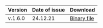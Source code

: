 | Version | Date of issue | Download |
| :--- | :--- | :--- |
| v.1.6.0 | 24.12.21 | [Binary file](https://storage.yandexcloud.net/yandexcloud-ydb/release/1.6.0/windows/amd64/ydb.exe) |

